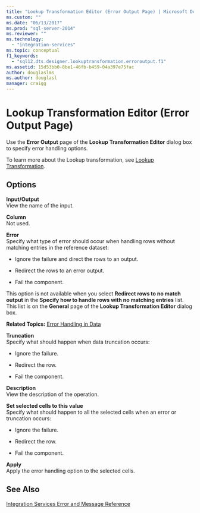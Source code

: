 ```yaml
---
title: "Lookup Transformation Editor (Error Output Page) | Microsoft Docs"
ms.custom: ""
ms.date: "06/13/2017"
ms.prod: "sql-server-2014"
ms.reviewer: ""
ms.technology: 
  - "integration-services"
ms.topic: conceptual
f1_keywords: 
  - "sql12.dts.designer.lookuptransformation.erroroutput.f1"
ms.assetid: 15d53bb0-8be1-46fb-b459-04a397e75fac
author: douglaslms
ms.author: douglasl
manager: craigg
---
```

# Lookup Transformation Editor (Error Output Page)
  Use the **Error Output** page of the **Lookup Transformation Editor** dialog box to specify error handling options.  
  
 To learn more about the Lookup transformation, see [Lookup Transformation](data-flow/transformations/lookup-transformation.md).  
  
## Options  
 **Input/Output**  
 View the name of the input.  
  
 **Column**  
 Not used.  
  
 **Error**  
 Specify what type of error should occur when handling rows without matching entries in the reference dataset:  
  
-   Ignore the failure and direct the rows to an output.  
  
-   Redirect the rows to an error output.  
  
-   Fail the component.  
  
 This option is not available when you select **Redirect rows to no match output** in the **Specify how to handle rows with no matching entries** list. This list is on the **General** page of the **Lookup Transformation Editor** dialog box.  
  
 **Related Topics:** [Error Handling in Data](data-flow/error-handling-in-data.md)  
  
 **Truncation**  
 Specify what should happen when data truncation occurs:  
  
-   Ignore the failure.  
  
-   Redirect the row.  
  
-   Fail the component.  
  
 **Description**  
 View the description of the operation.  
  
 **Set selected cells to this value**  
 Specify what should happen to all the selected cells when an error or truncation occurs:  
  
-   Ignore the failure.  
  
-   Redirect the row.  
  
-   Fail the component.  
  
 **Apply**  
 Apply the error handling option to the selected cells.  
  
## See Also  
 [Integration Services Error and Message Reference](../../2014/integration-services/integration-services-error-and-message-reference.md)  
  
  
